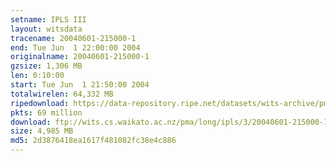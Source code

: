```yaml
---
setname: IPLS III
layout: witsdata
tracename: 20040601-215000-1
end: Tue Jun  1 22:00:00 2004
originalname: 20040601-215000-1
gzsize: 1,306 MB
len: 0:10:00
start: Tue Jun  1 21:50:00 2004
totalwirelen: 64,332 MB
ripedownload: https://data-repository.ripe.net/datasets/wits-archive/pma/long/ipls/3/20040601-215000-1.gz
pkts: 69 million
download: ftp://wits.cs.waikato.ac.nz/pma/long/ipls/3/20040601-215000-1.gz
size: 4,985 MB
md5: 2d3876418ea1617f481082fc38e4c886
---
```

